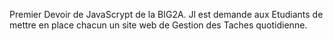  Premier Devoir de JavaScrypt de la BIG2A. Jl est demande aux Etudiants de mettre en place chacun un site web de Gestion des Taches quotidienne. 
